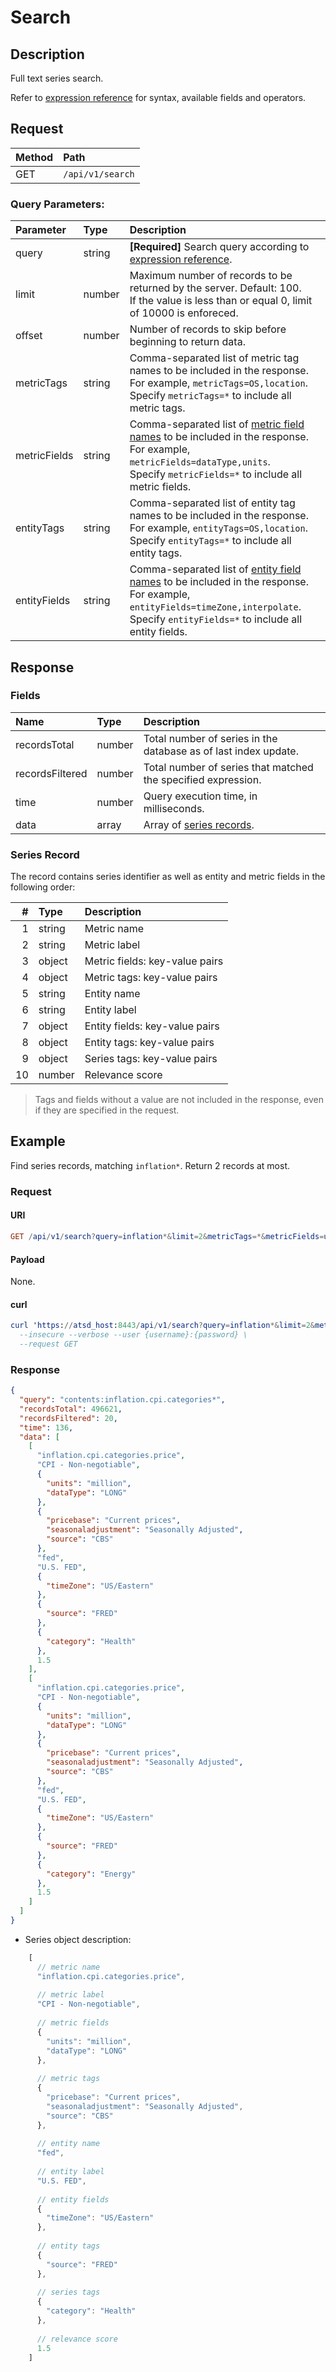 # Search

## Description

Full text series search.

Refer to [expression reference](../../../search/README.md) for syntax, available fields and operators.

## Request

| **Method** | **Path**         |
| :--------- | :--------------- |
| GET        | `/api/v1/search` |

### Query Parameters:

| **Parameter** | **Type** | **Description**                                                                                   |
| :------------ | :------- | :------------- |
| query  | string   | **[Required]** Search query according to [expression reference](../../../search/README.md). |
| limit  | number   | Maximum number of records to be returned by the server. Default: 100. <br> If the value is less than or equal 0, limit of 10000 is enforeced. |
| offset | number   | Number of records to skip before beginning to return data. |
| metricTags | string   | Comma-separated list of metric tag names to be included in the response.<br>For example, `metricTags=OS,location`. <br>Specify `metricTags=*` to include all metric tags. |
| metricFields | string   | Comma-separated list of [metric field names](../metric/list.md#fields) to be included in the response.<br>For example, `metricFields=dataType,units`. <br>Specify `metricFields=*` to include all metric fields. |
| entityTags | string   | Comma-separated list of entity tag names to be included in the response.<br>For example, `entityTags=OS,location`. <br>Specify `entityTags=*` to include all entity tags. |
| entityFields | string   | Comma-separated list of [entity field names](../entity/list.md#fields) to be included in the response.<br>For example, `entityFields=timeZone,interpolate`. <br>Specify `entityFields=*` to include all entity fields. |

## Response

### Fields

| **Name**        | **Type** | **Description**                              |
| :-------------- | :------- | :------------------------------------------- |
| recordsTotal    | number   | Total number of series in the database as of last index update.  |
| recordsFiltered | number   | Total number of series that matched the specified expression. |
| time            | number   | Query execution time, in milliseconds. |
| data            | array    | Array of [series records](#series-record). |

### Series Record

The record contains series identifier as well as entity and metric fields in the following order:

|   # | **Type** | **Description**                                        |
| --: | :------- | :----------------------------------------------------- |
|   1 | string   | Metric name                                            |
|   2 | string   | Metric label                                           |
|   3 | object   | Metric fields: key-value pairs                         |
|   4 | object   | Metric tags: key-value pairs                           |
|   5 | string   | Entity name                                            |
|   6 | string   | Entity label                                           |
|   7 | object   | Entity fields: key-value pairs                         |
|   8 | object   | Entity tags: key-value pairs                           |
|   9 | object   | Series tags: key-value pairs                           |
|  10 | number   | Relevance score                                        |

> Tags and fields without a value are not included in the response, even if they are specified in the request.

## Example

Find series records, matching `inflation*`. Return 2 records at most.

### Request

#### URI

```elm
GET /api/v1/search?query=inflation*&limit=2&metricTags=*&metricFields=units,dataType&entityTags=*&entityFields=timeZone
```

#### Payload

None.

#### curl

```elm
curl 'https://atsd_host:8443/api/v1/search?query=inflation*&limit=2&metricTags=*&metricFields=units,dataType&entityTags=*&entityFields=timeZone' \
  --insecure --verbose --user {username}:{password} \
  --request GET
```

### Response

```json
{
  "query": "contents:inflation.cpi.categories*",
  "recordsTotal": 496621,	
  "recordsFiltered": 20,
  "time": 136,
  "data": [
    [
      "inflation.cpi.categories.price",
      "CPI - Non-negotiable",
      {
        "units": "million",
        "dataType": "LONG"
      },			
      {
        "pricebase": "Current prices",
        "seasonaladjustment": "Seasonally Adjusted",
        "source": "CBS"
      },
      "fed",
      "U.S. FED",
      {
        "timeZone": "US/Eastern"
      },				
      {
        "source": "FRED"
      },
      {
        "category": "Health"
      },
      1.5
    ],
    [
      "inflation.cpi.categories.price",
      "CPI - Non-negotiable",
      {
        "units": "million",
        "dataType": "LONG"
      },			
      {
        "pricebase": "Current prices",
        "seasonaladjustment": "Seasonally Adjusted",
        "source": "CBS"
      },
      "fed",
      "U.S. FED",
      {
        "timeZone": "US/Eastern"
      },				
      {
        "source": "FRED"
      },
      {
        "category": "Energy"
      },
      1.5
    ]
  ]
}
```

* Series object description:

```js
    [
      // metric name
      "inflation.cpi.categories.price",
      
      // metric label
      "CPI - Non-negotiable",
      
      // metric fields
      {
        "units": "million",
        "dataType": "LONG"
      },
      
      // metric tags
      {
        "pricebase": "Current prices",
        "seasonaladjustment": "Seasonally Adjusted",
        "source": "CBS"
      },
      
      // entity name
      "fed",
      
      // entity label
      "U.S. FED",
      
      // entity fields
      {
        "timeZone": "US/Eastern"
      },
      
      // entity tags
      {
        "source": "FRED"
      },
      
      // series tags
      {
        "category": "Health"
      },
      
      // relevance score
      1.5
    ]
```
